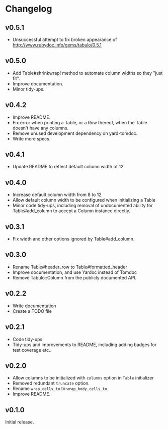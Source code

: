 # Changelog

## v0.5.1

* Unsuccessful attempt to fix broken appearance of http://www.rubydoc.info/gems/tabulo/0.5.1

## v0.5.0

* Add Table#shrinkwrap! method to automate column widths so they "just fit".
* Improve documentation.
* Minor tidy-ups.

## v0.4.2

* Improve README.
* Fix error when printing a Table, or a Row thereof, when the Table doesn't
  have any columns.
* Remove unused development dependency on yard-tomdoc.
* Write more specs.

## v0.4.1

* Update README to reflect default column width of 12.

## v0.4.0

* Increase default column width from 8 to 12
* Allow default column width to be configured when initializing a Table
* Minor code tidy-ups, including removal of undocumented ability for
  Table#add_column to accept a Column instance directly.

## v0.3.1

* Fix width and other options ignored by Table#add_column.

## v0.3.0

* Rename Table#header_row to Table#formatted_header
* Improve documentation, and use Yardoc instead of Tomdoc
* Remove Tabulo::Column from the publicly documented API.

## v0.2.2

* Write documentation
* Create a TODO file

## v0.2.1

* Code tidy-ups
* Tidy-ups and improvements to README, including adding badges for test coverage etc..

## v0.2.0

* Allow columns to be initialized with `columns` option in `Table` initializer
* Removed redundant `truncate` option.
* Rename `wrap_cells_to` to `wrap_body_cells_to`.
* Improve README.

## v0.1.0

Initial release.
